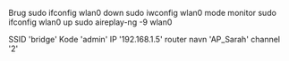 Brug
sudo ifconfig wlan0 down
sudo iwconfig wlan0 mode monitor
sudo ifconfig wlan0 up
sudo aireplay-ng -9 wlan0

SSID 'bridge'
Kode 'admin'
IP '192.168.1.5'
router navn 'AP_Sarah'
channel '2'
